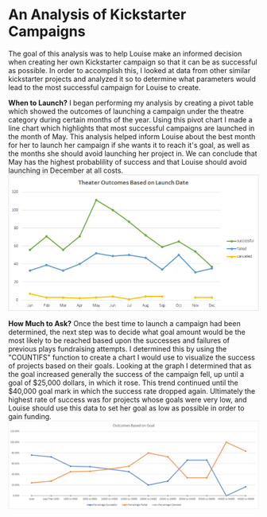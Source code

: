 # An Analysis of Kickstarter Campaigns
  The goal of this analysis was to help Louise make an informed decision when creating her own Kickstarter campaign so that it can be as successful as possible. In order to accomplish this, I looked at data from other similar kickstarter projects and analyzed it so to determine what parameters would lead to the most successful campaign for Louise to create. 

**When to Launch?**
  I began performing my analysis by creating a pivot table which showed the outcomes of launching a campaign under the theatre category during certain months of the year. Using this pivot chart I made a line chart which highlights that most successful campaigns are launched in the month of May. This analysis helped inform Louise about the best month for her to launch her campaign if she wants it to reach it's goal, as well as the months she should avoid launching her project in. We can conclude that May has the highest probablility of success and that Louise should avoid launching in December at all costs. ![Theater Outcomes vs Launch](https://github.com/flabbychew/kickstarter-analysis/blob/main/Theater_Outacomes_vs_Launch.png?raw=true)

**How Much to Ask?**
  Once the best time to launch a campaign had been determined, the next step was to decide what goal amount would be the most likely to be reached based upon the successes and failures of previous plays fundraising attempts. I determined this by using the "COUNTIFS" function to create a chart I would use to visualize the success of projects based on their goals. Looking at the graph I determined that as the goal increased generally the success of the campaign fell, up until a goal of $25,000 dollars, in which it rose. This trend continued until the $40,000 goal mark in which the success rate dropped again. Ultimately the highest rate of success was for projects whose goals were very low, and Louise should use this data to set her goal as low as possible in order to gain funding. ![Outcomes_vs_Goals](https://github.com/flabbychew/kickstarter-analysis/blob/main/Outcomes_vs_Goals.png?raw=true)
  

